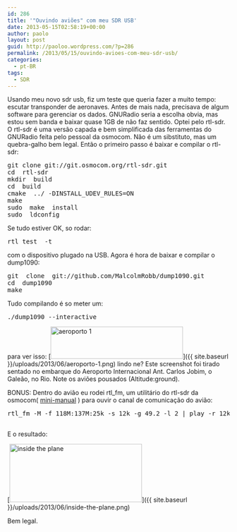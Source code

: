 ```yaml
---
id: 286
title: '"Ouvindo aviões" com meu SDR USB'
date: 2013-05-15T02:58:19+00:00
author: paolo
layout: post
guid: http://paoloo.wordpress.com/?p=286
permalink: /2013/05/15/ouvindo-avioes-com-meu-sdr-usb/
categories:
  - pt-BR
tags:
  - SDR
---
```

Usando meu novo sdr usb, fiz um teste que queria fazer a muito tempo: escutar transponder de aeronaves.
Antes de mais nada, precisava de algum software para gerenciar os dados. GNURadio seria a escolha obvia, mas estou sem banda e baixar quase 1GB de não faz sentido. Optei pelo rtl-sdr.
O rtl-sdr é uma versão capada e bem simplificada das ferramentas do GNURadio feita pelo pessoal da osmocom. Não é um sibstituto, mas um quebra-galho bem legal.
Então o primeiro passo é baixar e compilar o rtl-sdr:

<pre class="brush: bash; title: ; notranslate" title="">git clone git://git.osmocom.org/rtl-sdr.git
cd  rtl-sdr
mkdir  build
cd  build
cmake  ../ -DINSTALL_UDEV_RULES=ON
make
sudo  make  install
sudo  ldconfig
</pre>

Se tudo estiver OK, so rodar:

<pre class="brush: bash; title: ; notranslate" title="">rtl_test  -t
</pre>

com o dispositivo plugado na USB.
Agora é hora de baixar e compilar o dump1090:

<pre class="brush: bash; title: ; notranslate" title="">git  clone  git://github.com/MalcolmRobb/dump1090.git
cd  dump1090
make
</pre>

Tudo compilando é so meter um:

<pre class="brush: bash; title: ; notranslate" title="">./dump1090 --interactive
</pre>

para ver isso:
[<img class="alignnone size-medium wp-image-287" alt="aeroporto 1" src="{{ site.baseurl }}/uploads/2013/06/aeroporto-1.png?w=300" width="300" height="73" srcset="{{ site.baseurl }}/uploads/2013/06/aeroporto-1.png 739w, {{ site.baseurl }}/uploads/2013/06/aeroporto-1-300x73.png 300w" sizes="(max-width: 300px) 100vw, 300px" />]({{ site.baseurl }}/uploads/2013/06/aeroporto-1.png)
lindo ne? Este screenshot foi tirado sentado no embarque do Aeroporto Internacional Ant. Carlos Jobim, o Galeão, no Rio. Note os aviões pousados (Altitude:ground).

BONUS: Dentro do avião eu rodei rtl_fm, um utilitário do rtl-sdr da osmocom( [mini-manual](http://kmkeen.com/rtl-demod-guide/ "http://kmkeen.com/rtl-demod-guide/") ) para ouvir o canal de comunicação do avião:

<pre class="brush: bash; title: ; notranslate" title="">rtl_fm -M -f 118M:137M:25k -s 12k -g 49.2 -l 2 | play -r 12k -t raw -e signed-integer -b 16 -c 1 -V1 -

</pre>

E o resultado:

[<img class="alignnone size-medium wp-image-288" alt="inside the plane" src="{{ site.baseurl }}/uploads/2013/06/inside-the-plane.png?w=300" width="300" height="132" srcset="{{ site.baseurl }}/uploads/2013/06/inside-the-plane.png 737w, {{ site.baseurl }}/uploads/2013/06/inside-the-plane-300x133.png 300w" sizes="(max-width: 300px) 100vw, 300px" />]({{ site.baseurl }}/uploads/2013/06/inside-the-plane.png)

Bem legal.
